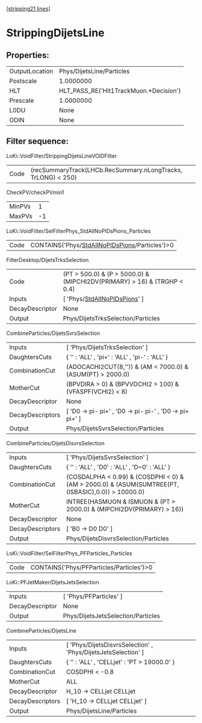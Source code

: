 [[stripping21 lines]](./stripping21-index)

# StrippingDijetsLine

## Properties:

|                |                                         |
|----------------|-----------------------------------------|
| OutputLocation | Phys/DijetsLine/Particles               |
| Postscale      | 1.0000000                               |
| HLT            | HLT_PASS_RE('Hlt1TrackMuon.\*Decision') |
| Prescale       | 1.0000000                               |
| L0DU           | None                                    |
| ODIN           | None                                    |

## Filter sequence:

LoKi::VoidFilter/StrippingDijetsLineVOIDFilter

|      |                                                               |
|------|---------------------------------------------------------------|
| Code | (recSummaryTrack(LHCb.RecSummary.nLongTracks, TrLONG) \< 250) |

CheckPV/checkPVmin1

|        |     |
|--------|-----|
| MinPVs | 1   |
| MaxPVs | -1  |

LoKi::VoidFilter/SelFilterPhys_StdAllNoPIDsPions_Particles

|      |                                                                                                    |
|------|----------------------------------------------------------------------------------------------------|
| Code | CONTAINS('Phys/[StdAllNoPIDsPions](./stripping21-commonparticles-stdallnopidspions)/Particles')\>0 |

FilterDesktop/DijetsTrksSelection

|                 |                                                                                   |
|-----------------|-----------------------------------------------------------------------------------|
| Code            | (PT \> 500.0) & (P \> 5000.0) & (MIPCHI2DV(PRIMARY) \> 16) & (TRGHP \< 0.4)       |
| Inputs          | [ 'Phys/[StdAllNoPIDsPions](./stripping21-commonparticles-stdallnopidspions)' ] |
| DecayDescriptor | None                                                                              |
| Output          | Phys/DijetsTrksSelection/Particles                                                |

CombineParticles/DijetsSvrsSelection

|                  |                                                              |
|------------------|--------------------------------------------------------------|
| Inputs           | [ 'Phys/DijetsTrksSelection' ]                             |
| DaughtersCuts    | { '' : 'ALL' , 'pi+' : 'ALL' , 'pi-' : 'ALL' }               |
| CombinationCut   | (ADOCACHI2CUT(8,'')) & (AM \< 7000.0) & (ASUM(PT) \> 2000.0) |
| MotherCut        | (BPVDIRA \> 0) & (BPVVDCHI2 \> 100) & (VFASPF(VCHI2) \< 8)   |
| DecayDescriptor  | None                                                         |
| DecayDescriptors | [ 'D0 -\> pi- pi+' , 'D0 -\> pi- pi-' , 'D0 -\> pi+ pi+' ] |
| Output           | Phys/DijetsSvrsSelection/Particles                           |

CombineParticles/DijetsDisvrsSelection

|                  |                                                                                                      |
|------------------|------------------------------------------------------------------------------------------------------|
| Inputs           | [ 'Phys/DijetsSvrsSelection' ]                                                                     |
| DaughtersCuts    | { '' : 'ALL' , 'D0' : 'ALL' , 'D~0' : 'ALL' }                                                        |
| CombinationCut   | (COSDALPHA \< 0.99) & (COSDPHI \< 0) & (AM \> 2000.0) & (ASUM(SUMTREE(PT,(ISBASIC),0.0)) \> 10000.0) |
| MotherCut        | INTREE(HASMUON & ISMUON & (PT \> 2000.0) & (MIPCHI2DV(PRIMARY) \> 16))                               |
| DecayDescriptor  | None                                                                                                 |
| DecayDescriptors | [ 'B0 -\> D0 D0' ]                                                                                 |
| Output           | Phys/DijetsDisvrsSelection/Particles                                                                 |

LoKi::VoidFilter/SelFilterPhys_PFParticles_Particles

|      |                                           |
|------|-------------------------------------------|
| Code | CONTAINS('Phys/PFParticles/Particles')\>0 |

LoKi::PFJetMaker/DijetsJetsSelection

|                 |                                    |
|-----------------|------------------------------------|
| Inputs          | [ 'Phys/PFParticles' ]           |
| DecayDescriptor | None                               |
| Output          | Phys/DijetsJetsSelection/Particles |

CombineParticles/DijetsLine

|                  |                                                                 |
|------------------|-----------------------------------------------------------------|
| Inputs           | [ 'Phys/DijetsDisvrsSelection' , 'Phys/DijetsJetsSelection' ] |
| DaughtersCuts    | { '' : 'ALL' , 'CELLjet' : 'PT \> 19000.0' }                    |
| CombinationCut   | COSDPHI \< -0.8                                                 |
| MotherCut        | ALL                                                             |
| DecayDescriptor  | H_10 -\> CELLjet CELLjet                                        |
| DecayDescriptors | [ 'H_10 -\> CELLjet CELLjet' ]                                |
| Output           | Phys/DijetsLine/Particles                                       |

